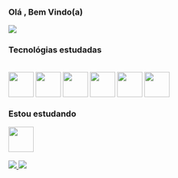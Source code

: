### Olá , Bem Vindo(a)

<div>
  <img  src ="https://github-readme-stats.vercel.app/api/top-langs/?username=luk-z0&hide=glsl&layout=compact&theme=github_dark" >
</div> 
<h3>Tecnológias estudadas</h3>
<div style = "display: inline_block"><br>
            <img align = "center"  height = "50" weigth = "40"src="https://cdn.jsdelivr.net/gh/devicons/devicon/icons/java/java-plain.svg"/>
            <img align = "center"  height = "50" weigth = "40"src="https://cdn.jsdelivr.net/gh/devicons/devicon/icons/html5/html5-plain.svg"/>
            <img align = "center"  height = "50" weigth = "40"src="https://cdn.jsdelivr.net/gh/devicons/devicon/icons/css3/css3-plain.svg"/>
            <img align = "center"  height = "50" weigth = "40"src="https://cdn.jsdelivr.net/gh/devicons/devicon/icons/javascript/javascript-original.svg" /> 
            <img align = "center"  height = "50" weigth = "40"src="https://cdn.jsdelivr.net/gh/devicons/devicon/icons/kotlin/kotlin-original.svg" />         
            <img align = "center"  height = "50" weigth = "40"src="https://cdn.jsdelivr.net/gh/devicons/devicon/icons/android/android-plain.svg" />
</div>
<h3>Estou estudando</h3>
<div style = "display: inline_block">
  <img align = "center" height = "50" weigth = "40"src="https://cdn.jsdelivr.net/gh/devicons/devicon/icons/vuejs/vuejs-original.svg">
</div>
<br>
<div> 
  </a>
  <a href= "https://www.linkedin.com/in/lucas-gabriel-2492101a3/" target = "_blank">
  <img src = "https://img.shields.io/badge/LinkedIn-0077B5?style=for-the-badge&logo=linkedin&logoColor=white">
  </a>
  <a href= "https://github.com/luk-z0" target = "_blank">
  <img src = "https://img.shields.io/badge/GitHub-100000?style=for-the-badge&logo=github&logoColor=white">  
  </a>
</div>
